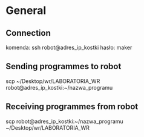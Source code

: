 # General
## Connection

komenda: ssh robot@adres_ip_kostki
hasło: maker

## Sending programmes to robot

scp ~/Desktop/wr/LABORATORIA_WR robot@adres_ip_kostki:~/nazwa_programu

## Receiving programmes from robot

scp robot@adres_ip_kostki:~/nazwa_programu ~/Desktop/wr/LABORATORIA_WR
